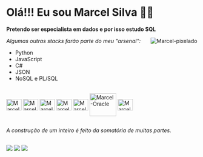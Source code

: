# Olá!!! Eu sou Marcel Silva ✌🏽

**Pretendo ser especialista em dados e por isso estudo SQL**
  

  <img align="right" alt="Marcel-pixelado" src="https://pbs.twimg.com/profile_images/1493934966018920450/TYbvn1EA_400x400.jpg">


*Algumas outras stacks farão parte do meu "arsenal":*
  - Python
  - JavaScript
  - C#
  - JSON
  - NoSQL e PL/SQL

<div style="display: inline_block"><br>
  <img align="center" alt="Marcel-Python" height="30" width="40" src="https://cdn.jsdelivr.net/gh/devicons/devicon/icons/python/python-original.svg">
  <img align="center" alt="Marcel-Js" height="30" width="40" src="https://cdn.jsdelivr.net/gh/devicons/devicon/icons/javascript/javascript-original.svg">
  <img align="center" alt="Marcel-Csharp" height="30" width="40" src="https://cdn.jsdelivr.net/gh/devicons/devicon/icons/csharp/csharp-original.svg">
  <img align="center" alt="Marcel-MySQL" height="30" width="40" src="https://cdn.jsdelivr.net/gh/devicons/devicon/icons/mysql/mysql-original.svg">
  <img align="center" alt="Marcel-PostgresSQL" height="30" width="40" src="https://cdn.jsdelivr.net/gh/devicons/devicon/icons/postgresql/postgresql-plain.svg">
  <img align="center" alt="Marcel-Oracle" height="60" width="70" src="https://cdn.jsdelivr.net/gh/devicons/devicon/icons/oracle/oracle-original.svg">
  <img align="center" alt="Marcel-MongoDB" height="30" width="40" src="https://cdn.jsdelivr.net/gh/devicons/devicon/icons/mongodb/mongodb-original.svg">
</div>

##

*A construção de um inteiro é feito da somatória de muitas partes.*
##

<div> 
 <a href="https://www.linkedin.com/in/marcelvbs/" target="_blank"><img src="https://img.shields.io/badge/LinkedIn-0077B5?style=for-the-badge&logo=linkedin&logoColor=white"></a>
 <a href="mailto:celvbs@gmail.com" target="_blank"><img src="https://img.shields.io/badge/Gmail-D14836?style=for-the-badge&logo=gmail&logoColor=white"></a>
 <a href="https://vbsmarcel.blogspot.com/" target="_blank"><img src="https://img.shields.io/badge/Blogger-FF5722?style=for-the-badge&logo=blogger&logoColor=white"></a>
</div>
